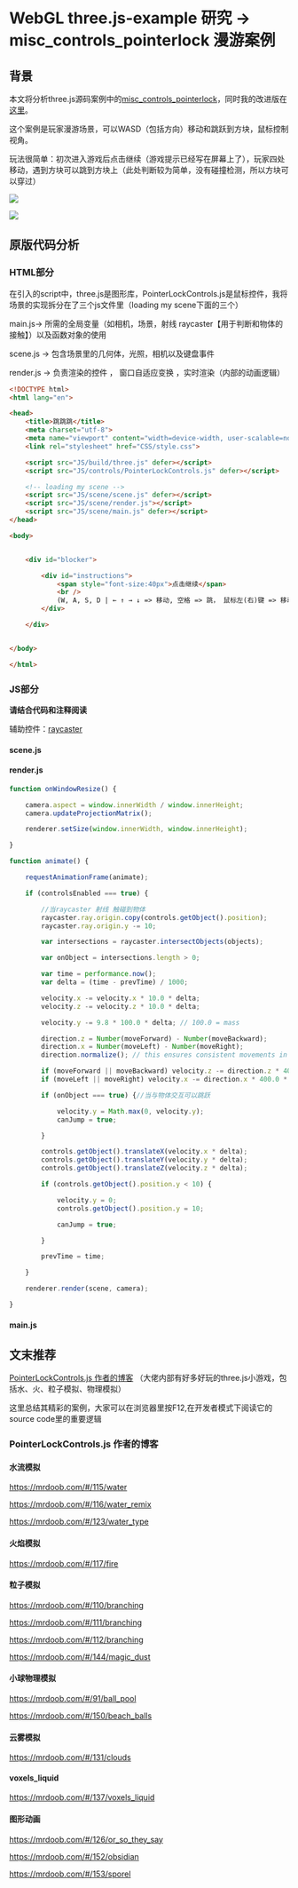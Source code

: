 # WebGL three.js-example 研究 -> misc_controls_pointerlock 漫游案例

## 背景

本文将分析three.js源码案例中的[misc_controls_pointerlock](http://www.yanhuangxueyuan.com/threejs/examples/?q=misc#misc_controls_pointerlock)，同时我的改进版在[这里](https://github.com/logic-three-body/ThreeJSLearn/tree/master/%E5%AE%9E%E9%AA%8C%E5%85%AD2)。

这个案例是玩家漫游场景，可以WASD（包括方向）移动和跳跃到方块，鼠标控制视角。

玩法很简单：初次进入游戏后点击继续（游戏提示已经写在屏幕上了），玩家四处移动，遇到方块可以跳到方块上（此处判断较为简单，没有碰撞检测，所以方块可以穿过）

![](img\orgin\start.gif)



![](img\orgin\jump_high.gif)

## 原版代码分析

### HTML部分

在引入的script中，three.js是图形库，PointerLockControls.js是鼠标控件，我将场景的实现拆分在了三个js文件里（loading my scene下面的三个）

main.js-> 所需的全局变量（如相机，场景，射线 raycaster【用于判断和物体的接触】）以及函数对象的使用

scene.js -> 包含场景里的几何体，光照，相机以及键盘事件

render.js -> 负责渲染的控件 ， 窗口自适应变换 ，实时渲染（内部的动画逻辑）

```html
<!DOCTYPE html>
<html lang="en">

<head>
	<title>跳跳跳</title>
	<meta charset="utf-8">
	<meta name="viewport" content="width=device-width, user-scalable=no, minimum-scale=1.0, maximum-scale=1.0">
	<link rel="stylesheet" href="CSS/style.css">

	<script src="JS/build/three.js" defer></script>
	<script src="JS/controls/PointerLockControls.js" defer></script>

	<!-- loading my scene -->
	<script src="JS/scene/scene.js" defer></script>
	<script src="JS/scene/render.js"></script>
	<script src="JS/scene/main.js" defer></script>
</head>

<body>


	<div id="blocker">

		<div id="instructions">
			<span style="font-size:40px">点击继续</span>
			<br />
			(W, A, S, D | ← ↑ → ↓ => 移动, 空格 => 跳， 鼠标左(右)键 => 移动视角 | ESC=>暂停)
		</div>

	</div>


</body>

</html>
```



### JS部分

**请结合代码和注释阅读**

辅助控件：[raycaster](http://www.yanhuangxueyuan.com/threejs/docs/index.html#api/zh/core/Raycaster) 

#### scene.js



#### render.js

```javascript
function onWindowResize() {

    camera.aspect = window.innerWidth / window.innerHeight;
    camera.updateProjectionMatrix();

    renderer.setSize(window.innerWidth, window.innerHeight);

}

function animate() {

    requestAnimationFrame(animate);

    if (controlsEnabled === true) {

        //当raycaster 射线 触碰到物体
        raycaster.ray.origin.copy(controls.getObject().position);
        raycaster.ray.origin.y -= 10;

        var intersections = raycaster.intersectObjects(objects);

        var onObject = intersections.length > 0;

        var time = performance.now();
        var delta = (time - prevTime) / 1000;

        velocity.x -= velocity.x * 10.0 * delta;
        velocity.z -= velocity.z * 10.0 * delta;

        velocity.y -= 9.8 * 100.0 * delta; // 100.0 = mass

        direction.z = Number(moveForward) - Number(moveBackward);
        direction.x = Number(moveLeft) - Number(moveRight);
        direction.normalize(); // this ensures consistent movements in all directions

        if (moveForward || moveBackward) velocity.z -= direction.z * 400.0 * delta;
        if (moveLeft || moveRight) velocity.x -= direction.x * 400.0 * delta;

        if (onObject === true) {//当与物体交互可以跳跃

            velocity.y = Math.max(0, velocity.y);
            canJump = true;

        }

        controls.getObject().translateX(velocity.x * delta);
        controls.getObject().translateY(velocity.y * delta);
        controls.getObject().translateZ(velocity.z * delta);

        if (controls.getObject().position.y < 10) {

            velocity.y = 0;
            controls.getObject().position.y = 10;

            canJump = true;

        }

        prevTime = time;

    }

    renderer.render(scene, camera);

}
```



#### main.js





## 文末推荐

[PointerLockControls.js 作者的博客](https://mrdoob.com/#/126/or_so_they_say)  （大佬内部有好多好玩的three.js小游戏，包括水、火、粒子模拟、物理模拟）

这里总结其精彩的案例，大家可以在浏览器里按F12,在开发者模式下阅读它的source code里的重要逻辑

### PointerLockControls.js 作者的博客

#### 水流模拟

https://mrdoob.com/#/115/water

https://mrdoob.com/#/116/water_remix

https://mrdoob.com/#/123/water_type

#### 火焰模拟

https://mrdoob.com/#/117/fire

#### 粒子模拟

https://mrdoob.com/#/110/branching

https://mrdoob.com/#/111/branching

https://mrdoob.com/#/112/branching

https://mrdoob.com/#/144/magic_dust

#### 小球物理模拟

https://mrdoob.com/#/91/ball_pool

https://mrdoob.com/#/150/beach_balls

#### 云雾模拟

https://mrdoob.com/#/131/clouds

#### voxels_liquid

https://mrdoob.com/#/137/voxels_liquid

#### 图形动画

https://mrdoob.com/#/126/or_so_they_say

https://mrdoob.com/#/152/obsidian

https://mrdoob.com/#/153/sporel